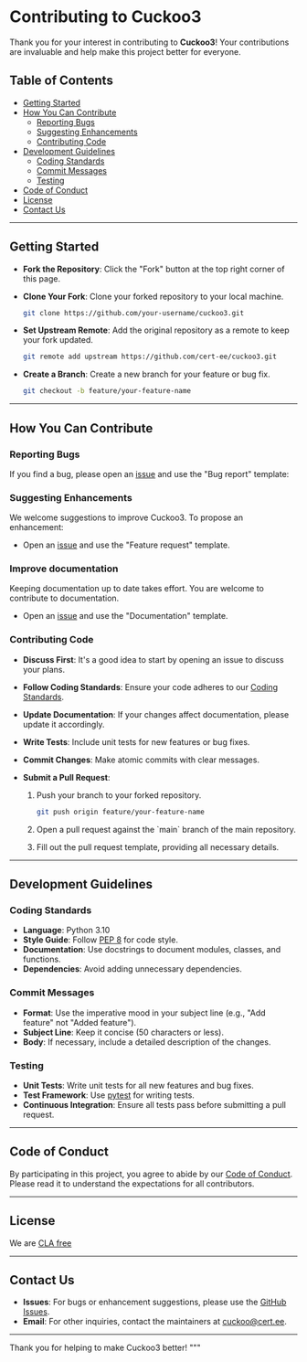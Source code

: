 # Contributing to Cuckoo3

Thank you for your interest in contributing to **Cuckoo3**! Your contributions are invaluable and help make this project better for everyone.

## Table of Contents

- [Getting Started](#getting-started)
- [How You Can Contribute](#how-you-can-contribute)
  - [Reporting Bugs](#reporting-bugs)
  - [Suggesting Enhancements](#suggesting-enhancements)
  - [Contributing Code](#contributing-code)
- [Development Guidelines](#development-guidelines)
  - [Coding Standards](#coding-standards)
  - [Commit Messages](#commit-messages)
  - [Testing](#testing)
- [Code of Conduct](#code-of-conduct)
- [License](#license)
- [Contact Us](#contact-us)

---

## Getting Started

- **Fork the Repository**: Click the "Fork" button at the top right corner of this page.
- **Clone Your Fork**: Clone your forked repository to your local machine.

  ```bash
  git clone https://github.com/your-username/cuckoo3.git
  ```

- **Set Upstream Remote**: Add the original repository as a remote to keep your fork updated.

  ```bash
  git remote add upstream https://github.com/cert-ee/cuckoo3.git
  ```

- **Create a Branch**: Create a new branch for your feature or bug fix.

  ```bash
  git checkout -b feature/your-feature-name
  ```

---

## How You Can Contribute

### Reporting Bugs

If you find a bug, please open an [issue](https://github.com/cert-ee/cuckoo3/issues) and use the "Bug report" template:

### Suggesting Enhancements

We welcome suggestions to improve Cuckoo3. To propose an enhancement:

- Open an [issue](https://github.com/cert-ee/cuckoo3/issues) and use the "Feature request" template.

### Improve documentation

Keeping documentation up to date takes effort. You are welcome to contribute to documentation.

- Open an [issue](https://github.com/cert-ee/cuckoo3/issues) and use the "Documentation" template.

### Contributing Code

- **Discuss First**: It's a good idea to start by opening an issue to discuss your plans.
- **Follow Coding Standards**: Ensure your code adheres to our [Coding Standards](#coding-standards).
- **Update Documentation**: If your changes affect documentation, please update it accordingly.
- **Write Tests**: Include unit tests for new features or bug fixes.
- **Commit Changes**: Make atomic commits with clear messages.
- **Submit a Pull Request**:

  1. Push your branch to your forked repository.

     ```bash
     git push origin feature/your-feature-name
     ```

  2. Open a pull request against the \`main\` branch of the main repository.
  3. Fill out the pull request template, providing all necessary details.

---

## Development Guidelines

### Coding Standards

- **Language**: Python 3.10
- **Style Guide**: Follow [PEP 8](https://www.python.org/dev/peps/pep-0008/) for code style.
- **Documentation**: Use docstrings to document modules, classes, and functions.
- **Dependencies**: Avoid adding unnecessary dependencies.

### Commit Messages

- **Format**: Use the imperative mood in your subject line (e.g., "Add feature" not "Added feature").
- **Subject Line**: Keep it concise (50 characters or less).
- **Body**: If necessary, include a detailed description of the changes.

### Testing

- **Unit Tests**: Write unit tests for all new features and bug fixes.
- **Test Framework**: Use [pytest](https://docs.pytest.org/) for writing tests.
- **Continuous Integration**: Ensure all tests pass before submitting a pull request.

---

## Code of Conduct

By participating in this project, you agree to abide by our [Code of Conduct](CODE_OF_CONDUCT.md). Please read it to understand the expectations for all contributors.

---

## License

We are [CLA free](https://ossbase.org/initiatives/cla-free/)

---

## Contact Us

- **Issues**: For bugs or enhancement suggestions, please use the [GitHub Issues](https://github.com/cert-ee/cuckoo3/issues).
- **Email**: For other inquiries, contact the maintainers at [cuckoo@cert.ee](mailto:cuckoo@cert.ee).

---

Thank you for helping to make Cuckoo3 better!
"""
